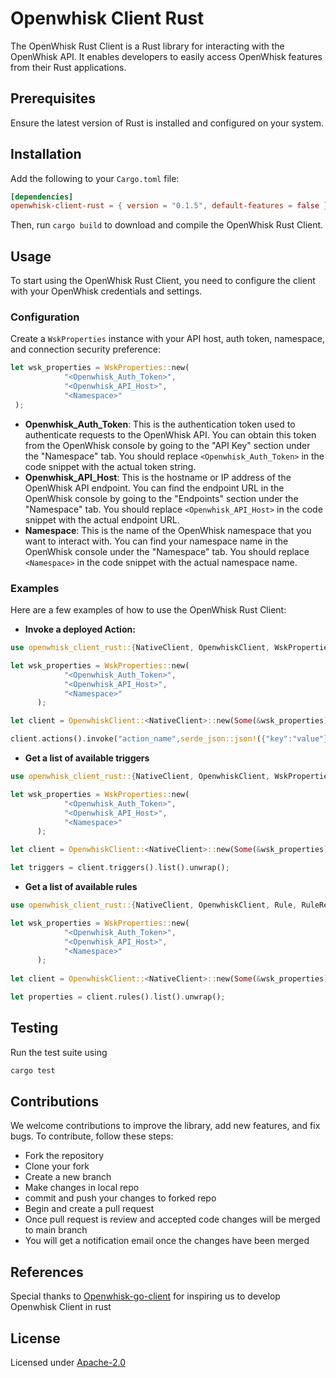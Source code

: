# Openwhisk Client Rust

The OpenWhisk Rust Client is a Rust library for interacting with the OpenWhisk API. It enables developers to easily access OpenWhisk features from their Rust applications.

## Prerequisites

Ensure the latest version of Rust is installed and configured on your system.

## Installation

Add the following to your `Cargo.toml` file:

```toml
[dependencies]
openwhisk-client-rust = { version = "0.1.5", default-features = false }
```
Then, run `cargo build` to download and compile the OpenWhisk Rust Client.

## Usage
To start using the OpenWhisk Rust Client, you need to configure the client with your OpenWhisk credentials and settings.

### Configuration

Create a `WskProperties` instance with your API host, auth token, namespace, and connection security preference:

```rust
let wsk_properties = WskProperties::new(
			"<Openwhisk_Auth_Token>",
			"<Openwhisk_API_Host>",
			"<Namespace>"
 );
```
- **Openwhisk_Auth_Token**: This is the authentication token used to authenticate requests to the OpenWhisk API. You can obtain this token from the OpenWhisk console by going to the "API Key" section under the "Namespace" tab. You should replace `<Openwhisk_Auth_Token>` in the code snippet with the actual token string.
- **Openwhisk_API_Host**: This is the hostname or IP address of the OpenWhisk API endpoint. You can find the endpoint URL in the OpenWhisk console by going to the "Endpoints" section under the "Namespace" tab. You should replace `<Openwhisk_API_Host>` in the code snippet with the actual endpoint URL.
- **Namespace**: This is the name of the OpenWhisk namespace that you want to interact with. You can find your namespace name in the OpenWhisk console under the "Namespace" tab. You should replace `<Namespace>` in the code snippet with the actual namespace name.

### Examples

Here are a few examples of how to use the OpenWhisk Rust Client:

- **Invoke a deployed Action:**

```rust
use openwhisk_client_rust::{NativeClient, OpenwhiskClient, WskProperties};

let wsk_properties = WskProperties::new(
			"<Openwhisk_Auth_Token>",
			"<Openwhisk_API_Host>",
			"<Namespace>"
	  );

let client = OpenwhiskClient::<NativeClient>::new(Some(&wsk_properties));

client.actions().invoke("action_name",serde_json::json!({"key":"value"}),true,true).unwrap();

```

- **Get a list of available triggers**

```rust
use openwhisk_client_rust::{NativeClient, OpenwhiskClient, WskProperties};

let wsk_properties = WskProperties::new(
			"<Openwhisk_Auth_Token>",
			"<Openwhisk_API_Host>",
			"<Namespace>"
	  );

let client = OpenwhiskClient::<NativeClient>::new(Some(&wsk_properties));

let triggers = client.triggers().list().unwrap();
```

- **Get a list of available rules**

```rust
use openwhisk_client_rust::{NativeClient, OpenwhiskClient, Rule, RuleResponse, WskProperties};

let wsk_properties = WskProperties::new(
			"<Openwhisk_Auth_Token>",
			"<Openwhisk_API_Host>",
			"<Namespace>"
	  );
	  
let client = OpenwhiskClient::<NativeClient>::new(Some(&wsk_properties));

let properties = client.rules().list().unwrap();
```

## Testing
Run the test suite using

```bash
cargo test
```

## Contributions

We welcome contributions to improve the library, add new features, and fix bugs. To contribute, follow these steps:

- Fork the repository
- Clone your fork
- Create a new branch
- Make changes in local repo
- commit and push your changes to forked repo
- Begin and create a pull request
- Once pull request is review and accepted code changes will be merged to main branch
- You will get a notification email once the changes have been merged

## References

Special thanks to [Openwhisk-go-client](https://github.com/apache/openwhisk-client-go) for inspiring us to develop Openwhisk Client in rust

## License

Licensed under [Apache-2.0](https://www.apache.org/licenses/LICENSE-2.0)
